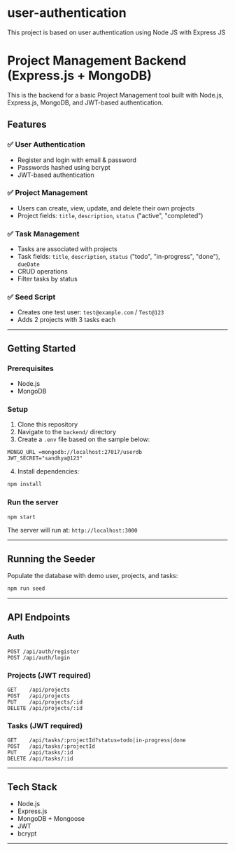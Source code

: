 # user-authentication
This project is based on user authentication using Node JS with Express JS
# Project Management Backend (Express.js + MongoDB)

This is the backend for a basic Project Management tool built with Node.js, Express.js, MongoDB, and JWT-based authentication.

## Features

### ✅ User Authentication

* Register and login with email & password
* Passwords hashed using bcrypt
* JWT-based authentication

### ✅ Project Management

* Users can create, view, update, and delete their own projects
* Project fields: `title`, `description`, `status` ("active", "completed")

### ✅ Task Management

* Tasks are associated with projects
* Task fields: `title`, `description`, `status` ("todo", "in-progress", "done"), `dueDate`
* CRUD operations
* Filter tasks by status

### ✅ Seed Script

* Creates one test user: `test@example.com` / `Test@123`
* Adds 2 projects with 3 tasks each

---

## Getting Started

### Prerequisites

* Node.js
* MongoDB

### Setup

1. Clone this repository
2. Navigate to the `backend/` directory
3. Create a `.env` file based on the sample below:

```env
MONGO_URL =mongodb://localhost:27017/userdb
JWT_SECRET="sandhya@123"
```

4. Install dependencies:

```bash
npm install
```

### Run the server

```bash
npm start
```

The server will run at: `http://localhost:3000`

---

## Running the Seeder

Populate the database with demo user, projects, and tasks:

```bash
npm run seed
```

---

## API Endpoints

### Auth

```
POST /api/auth/register
POST /api/auth/login
```

### Projects (JWT required)

```
GET    /api/projects
POST   /api/projects
PUT    /api/projects/:id
DELETE /api/projects/:id
```

### Tasks (JWT required)

```
GET    /api/tasks/:projectId?status=todo|in-progress|done
POST   /api/tasks/:projectId
PUT    /api/tasks/:id
DELETE /api/tasks/:id
```

---

## Tech Stack

* Node.js
* Express.js
* MongoDB + Mongoose
* JWT
* bcrypt

---
